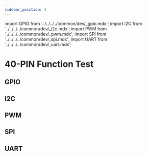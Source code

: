 ```yaml
---
sidebar_position: 2
---
```


import GPIO from '../../../../common/dev/\_gpio.mdx';
import I2C from '../../../../common/dev/\_i2c.mdx';
import PWM from '../../../../common/dev/\_pwm.mdx';
import SPI from '../../../../common/dev/\_spi.mdx';
import UART from '../../../../common/dev/\_uart.mdx';

# 40-PIN Function Test

## GPIO

<GPIO product_name="Radxa ROCK 5A" model="rock-5a" gpio_pin="3" chip="1" line="31" gpio_connection="/img/rock5c/led_connection.webp" />

## I2C

<I2C product_name="Radxa ROCK 5C" model="rock-5c" i2c_overlay_name="I2C8-M2" sda_pin="PIN_3" scl_pin="PIN_5" i2c_connection="/img/rock5c/i2c_connection.webp" />

## PWM

<PWM product_name="Radxa ROCK 5C" model="rock-5c" pwm_name="PWM0_M2" pwm_pin="23" chip="0" pwm_connection="/img/rock5c/pwm_connection.webp" />

## SPI

<SPI product_name="Radxa ROCK 5C" model="rock-5c" spi_overlay_name="spidev on SPI0-M2 over CS0" spidev="/dev/spidev0.0" spi_mosi="29" spi_miso="31" spi_connection="/img/rock5c/spi_connection.webp" />

## UART

<UART product_name="Radxa ROCK 5C" model="rock-5c" uart1_name="UART4-M2" uart_dev1="ttyS4" tx1_pin="PIN_7" rx1_pin="PIN_29" uart2_name="UART6-M1" uart_dev2="ttyS6" tx2_pin="PIN_19" rx2_pin="PIN_21" uart_connection="/img/rock5c/uart_loop.webp" two_uart_connection="/img/rock5c/trans_receive.webp" />
